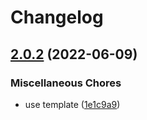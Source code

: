 # Changelog

## [2.0.2](https://github.com/awesomeorganization/servers/compare/v2.0.1...v2.0.2) (2022-06-09)


### Miscellaneous Chores

* use template ([1e1c9a9](https://github.com/awesomeorganization/servers/commit/1e1c9a9bece42a4d196e58a21d5e7651fafecb9f))
